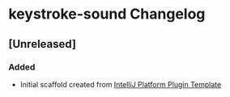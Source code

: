 <!-- Keep a Changelog guide -> https://keepachangelog.com -->

# keystroke-sound Changelog

## [Unreleased]
### Added
- Initial scaffold created from [IntelliJ Platform Plugin Template](https://github.com/JetBrains/intellij-platform-plugin-template)
